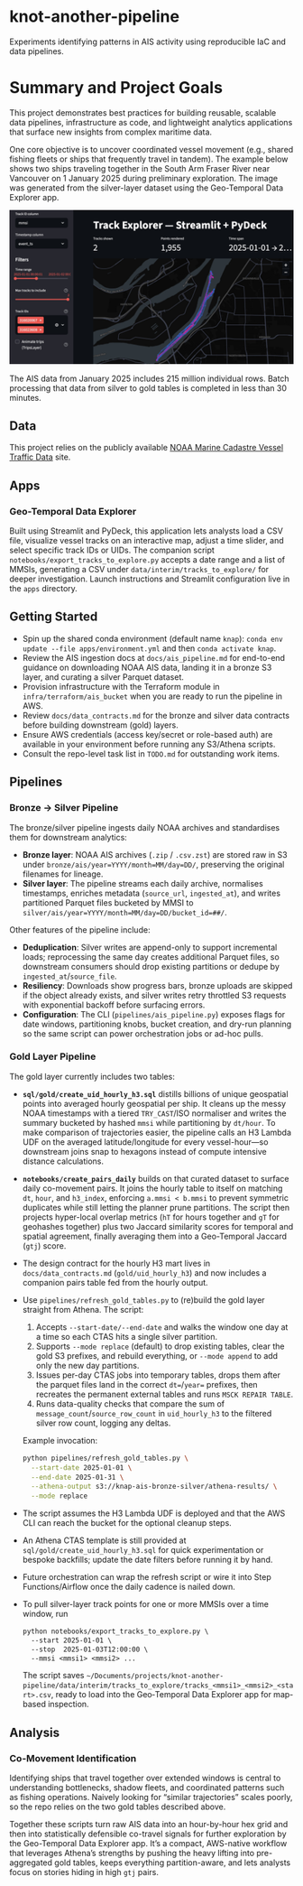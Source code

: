 # knot-another-pipeline
Experiments identifying patterns in AIS activity using reproducible IaC and data pipelines.

# Summary and Project Goals

This project demonstrates best practices for building reusable, scalable data pipelines, infrastructure as code, and lightweight analytics applications that surface new insights from complex maritime data.

One core objective is to uncover coordinated vessel movement (e.g., shared fishing fleets or ships that frequently travel in tandem). The example below shows two ships traveling together in the South Arm Fraser River near Vancouver on 1 January 2025 during preliminary exploration. The image was generated from the silver-layer dataset using the Geo-Temporal Data Explorer app.

![Example 1. Two ships moving together in the South Arm Fraser River near Vancouver on 1 January 2025 found during preliminery exploration and prototyping.](assets/example_1.jpg)

 The AIS data from January 2025 includes 215 million individual rows. Batch processing that data from silver to gold tables is completed in less than 30 minutes.

## Data

This project relies on the publicly available [NOAA Marine Cadastre Vessel Traffic Data](https://hub.marinecadastre.gov/pages/vesseltraffic) site.

## Apps
### Geo-Temporal Data Explorer
Built using Streamlit and PyDeck, this application lets analysts load a CSV file, visualize vessel tracks on an interactive map, adjust a time slider, and select specific track IDs or UIDs. The companion script `notebooks/export_tracks_to_explore.py` accepts a date range and a list of MMSIs, generating a CSV under `data/interim/tracks_to_explore/` for deeper investigation. Launch instructions and Streamlit configuration live in the `apps` directory.

## Getting Started

- Spin up the shared conda environment (default name `knap`): `conda env update --file apps/environment.yml` and then `conda activate knap`.
- Review the AIS ingestion docs at `docs/ais_pipeline.md` for end-to-end guidance on downloading NOAA AIS data, landing it in a bronze S3 layer, and curating a silver Parquet dataset.
- Provision infrastructure with the Terraform module in `infra/terraform/ais_bucket` when you are ready to run the pipeline in AWS.
- Review `docs/data_contracts.md` for the bronze and silver data contracts before building downstream (gold) layers.
- Ensure AWS credentials (access key/secret or role-based auth) are available in your environment before running any S3/Athena scripts.
- Consult the repo-level task list in `TODO.md` for outstanding work items.

## Pipelines
### Bronze → Silver Pipeline

The bronze/silver pipeline ingests daily NOAA archives and standardises them for downstream analytics:

- **Bronze layer**: NOAA AIS archives (`.zip` / `.csv.zst`) are stored raw in S3 under `bronze/ais/year=YYYY/month=MM/day=DD/`, preserving the original filenames for lineage.
- **Silver layer**: The pipeline streams each daily archive, normalises timestamps, enriches metadata (`source_url`, `ingested_at`), and writes partitioned Parquet files bucketed by MMSI to `silver/ais/year=YYYY/month=MM/day=DD/bucket_id=##/`.

Other features of the pipeline include:
- **Deduplication**: Silver writes are append-only to support incremental loads; reprocessing the same day creates additional Parquet files, so downstream consumers should drop existing partitions or dedupe by `ingested_at`/`source_file`.
- **Resiliency**: Downloads show progress bars, bronze uploads are skipped if the object already exists, and silver writes retry throttled S3 requests with exponential backoff before surfacing errors.
- **Configuration**: The CLI (`pipelines/ais_pipeline.py`) exposes flags for date windows, partitioning knobs, bucket creation, and dry-run planning so the same script can power orchestration jobs or ad-hoc pulls.

### Gold Layer Pipeline
The gold layer currently includes two tables:

- **`sql/gold/create_uid_hourly_h3.sql`** distills billions of unique geospatial points into averaged hourly geospatial per ship. It cleans up the messy NOAA timestamps with a tiered `TRY_CAST`/ISO normaliser and writes the summary bucketed by hashed `mmsi` while partitioning by `dt/hour`. To make comparison of trajectories easier, the pipeline calls an H3 Lambda UDF on the averaged latitude/longitude for every vessel-hour—so downstream joins snap to hexagons instead of compute intensive distance calculations. 

- **`notebooks/create_pairs_daily`** builds on that curated dataset to surface daily co-movement pairs. It joins the hourly table to itself on matching `dt`, `hour`, and `h3_index`, enforcing `a.mmsi < b.mmsi` to prevent symmetric duplicates while still letting the planner prune partitions. The script then projects hyper-local overlap metrics (`hT` for hours together and `gT` for geohashes together) plus two Jaccard similarity scores for temporal and spatial agreement, finally averaging them into a Geo-Temporal Jaccard (`gtj`) score.


- The design contract for the hourly H3 mart lives in `docs/data_contracts.md` (`gold/uid_hourly_h3`) and now includes a companion pairs table fed from the hourly output.
- Use `pipelines/refresh_gold_tables.py` to (re)build the gold layer straight from Athena. The script:
  1. Accepts `--start-date/--end-date` and walks the window one day at a time so each CTAS hits a single silver partition.
  2. Supports `--mode replace` (default) to drop existing tables, clear the gold S3 prefixes, and rebuild everything, or `--mode append` to add only the new day partitions.
  3. Issues per-day CTAS jobs into temporary tables, drops them after the parquet files land in the correct `dt=`/`year=` prefixes, then recreates the permanent external tables and runs `MSCK REPAIR TABLE`.
  4. Runs data-quality checks that compare the sum of `message_count`/`source_row_count` in `uid_hourly_h3` to the filtered silver row count, logging any deltas.
  
  Example invocation:
  ```bash
  python pipelines/refresh_gold_tables.py \
    --start-date 2025-01-01 \
    --end-date 2025-01-31 \
    --athena-output s3://knap-ais-bronze-silver/athena-results/ \
    --mode replace
  ```
-  The script assumes the H3 Lambda UDF is deployed and that the AWS CLI can reach the bucket for the optional cleanup steps.
- An Athena CTAS template is still provided at `sql/gold/create_uid_hourly_h3.sql` for quick experimentation or bespoke backfills; update the date filters before running it by hand.
- Future orchestration can wrap the refresh script or wire it into Step Functions/Airflow once the daily cadence is nailed down.
- To pull silver-layer track points for one or more MMSIs over a time window, run
  ```
  python notebooks/export_tracks_to_explore.py \
    --start 2025-01-01 \
    --stop  2025-01-03T12:00:00 \
    --mmsi <mmsi1> <mmsi2> ... 
  ```
  The script saves `~/Documents/projects/knot-another-pipeline/data/interim/tracks_to_explore/tracks_<mmsi1>_<mmsi2>_<start>.csv`, ready to load into the Geo‑Temporal Data Explorer app for map-based inspection.

## Analysis

### Co-Movement Identification
Identifying ships that travel together over extended windows is central to understanding bottlenecks, shadow fleets, and coordinated patterns such as fishing operations. Naively looking for “similar trajectories” scales poorly, so the repo relies on the two gold tables described above.

Together these scripts turn raw AIS data into an hour-by-hour hex grid and then into statistically defensible co-travel signals for further exploration by the Geo-Temporal Data Explorer app. It’s a compact, AWS-native workflow that leverages Athena’s strengths by pushing the heavy lifting into pre-aggregated gold tables, keeps everything partition-aware, and lets analysts focus on stories hiding in high `gtj` pairs.
